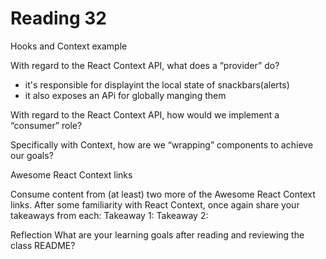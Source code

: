 # Reading 32

Hooks and Context example

With regard to the React Context API, what does a “provider” do?

- it's responsible for displayint the local state of snackbars(alerts)
- it also exposes an APi for globally manging them

With regard to the React Context API, how would we implement a “consumer” role?

Specifically with Context, how are we “wrapping” components to achieve our goals?

Awesome React Context links

Consume content from (at least) two more of the Awesome React Context links. After some familiarity with React Context, once again share your takeaways from each:
Takeaway 1:
Takeaway 2:

Reflection
What are your learning goals after reading and reviewing the class README?